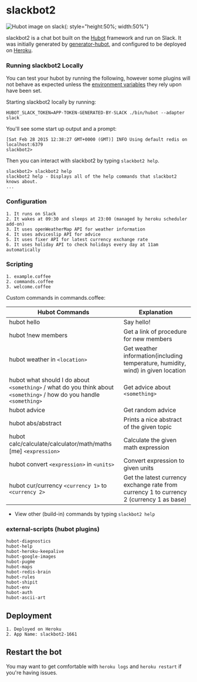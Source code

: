# slackbot2 
![Hubot image on slack](https://a.slack-edge.com/80588/img/services/hubot_512.png){: style="height:50%; width:50%"}

slackbot2 is a chat bot built on the [Hubot][hubot] framework and run on Slack. It was
initially generated by [generator-hubot][generator-hubot], and configured to be
deployed on [Heroku][heroku].



[heroku]: http://www.heroku.com
[hubot]: http://hubot.github.com
[generator-hubot]: https://github.com/github/generator-hubot

### Running slackbot2 Locally

You can test your hubot by running the following, however some plugins will not
behave as expected unless the [environment variables](#configuration) they rely
upon have been set.

Starting slackbot2 locally by running:
	
    HUBOT_SLACK_TOKEN=APP-TOKEN-GENERATED-BY-SLACK ./bin/hubot --adapter slack
	
You'll see some start up output and a prompt:

    [Sat Feb 28 2015 12:38:27 GMT+0000 (GMT)] INFO Using default redis on localhost:6379
    slackbot2>

Then you can interact with slackbot2 by typing `slackbot2 help`.

    slackbot2> slackbot2 help
    slackbot2 help - Displays all of the help commands that slackbot2 knows about.
    ...

### Configuration

	1. It runs on Slack
	2. It wakes at 09:30 and sleeps at 23:00 (managed by heroku scheduler add-on)
	3. It uses openWeatherMap API for weather information
	4. It uses adviceslip API for advice
	5. It uses fixer API for latest currency exchange rate
	6. It uses holiday API to check holidays every day at 11am automatically

### Scripting

	1. example.coffee
	2. commands.coffee
	3. welcome.coffee
	
Custom commands in commands.coffee:

Hubot Commands | Explanation
-------------- | -----------
hubot hello | Say hello!
hubot !new members | Get a link of procedure for new members
hubot weather in `<location>` | Get weather information(including temperature, humidity, wind) in given location
hubot what should I do about `<something>` / what do you think about `<something>` / how do you handle `<something>` | Get advice about `<something>`   
hubot advice | Get random advice 
hubot abs/abstract | Prints a nice abstract of the given topic
hubot calc/calculate/calculator/math/maths [me] `<expression>` | Calculate the given math expression
hubot convert `<expression>` in `<units>` | Convert expression to given units
hubot cur/currency `<currency 1>` to `<currency 2>` | Get the latest currency exchange rate from currency 1 to currency 2 (currency 1 as base)

* View other (build-in) commands by typing `slackbot2 help`	

### external-scripts (hubot plugins)

	hubot-diagnostics
	hubot-help
	hubot-heroku-keepalive
	hubot-google-images
	hubot-pugme
	hubot-maps
	hubot-redis-brain
	hubot-rules
	hubot-shipit
	hubot-env
	hubot-auth
	hubot-ascii-art

## Deployment

	1. Deployed on Heroku
	2. App Name: slackbot2-1661

## Restart the bot

You may want to get comfortable with `heroku logs` and `heroku restart` if
you're having issues.
